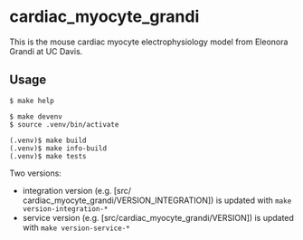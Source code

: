 # cardiac_myocyte_grandi

This is the mouse cardiac myocyte electrophysiology model from Eleonora Grandi at UC Davis.

## Usage

```console
$ make help

$ make devenv
$ source .venv/bin/activate

(.venv)$ make build
(.venv)$ make info-build
(.venv)$ make tests
```

 Two versions:

- integration version (e.g. [src/ cardiac_myocyte_grandi/VERSION_INTEGRATION]) is updated with ``make version-integration-*``
- service version (e.g. [src/cardiac_myocyte_grandi/VERSION]) is updated with ``make version-service-*``
